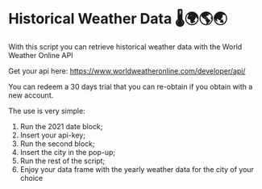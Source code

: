 # Historical Weather Data 🌡🌍🌎🌏

With this script you can retrieve historical weather data with the World Weather Online API

Get your api here: https://www.worldweatheronline.com/developer/api/ 

You can redeem a 30 days trial that you can re-obtain if you obtain with a new account.

The use is very simple:

1. Run the 2021 date block;
2. Insert your api-key;
3. Run the second block;
4. Insert the city in the pop-up;
5. Run the rest of the script;
6. Enjoy your data frame with the yearly weather data for the city of your choice

